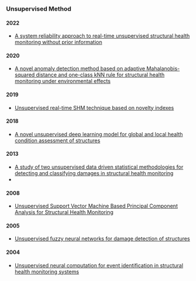 ### Unsupervised Method
#### 2022 
- [A system reliability approach to real-time unsupervised structural health monitoring without prior information](https://www.sciencedirect.com/science/article/pii/S0888327022000991)

#### 2020 
- [A novel anomaly detection method based on adaptive Mahalanobis-squared distance and one-class kNN rule for structural health monitoring under environmental effects](https://www.sciencedirect.com/science/article/pii/S0888327019307162)

#### 2019 
- [Unsupervised real-time SHM technique based on novelty indexes](https://onlinelibrary.wiley.com/doi/full/10.1002/stc.2364)

#### 2018
- [A novel unsupervised deep learning model for global and local health condition assessment of structures](https://www.sciencedirect.com/science/article/pii/S0141029617323155)

#### 2013 
- [A study of two unsupervised data driven statistical methodologies for detecting and classifying damages in structural health monitoring](https://www.sciencedirect.com/science/article/pii/S0888327013002793)
- 

#### 2008 
- [Unsupervised Support Vector Machine Based Principal
Component Analysis for Structural Health Monitoring](https://www.flair.monash.edu.au/intranet/proceedings/icces08/paper/433.pdf)

#### 2005 
- [Unsupervised fuzzy neural networks for damage detection of structures](https://onlinelibrary.wiley.com/doi/abs/10.1002/stc.116)

#### 2004 
- [Unsupervised neural computation for event identification in structural health monitoring systems](https://mspace.lib.umanitoba.ca/bitstream/handle/1993/29602/Card_Unsupervised_neural.pdf?sequence=1)
